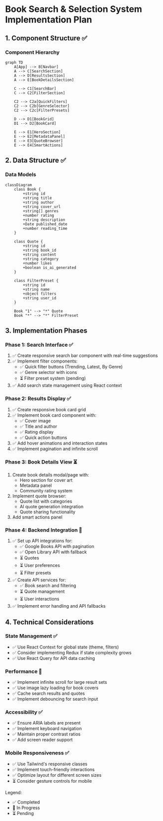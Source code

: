 # Book Search & Selection System Implementation Plan

## 1. Component Structure ✅

### Component Hierarchy
```mermaid
graph TD
    A[App] --> B[Navbar]
    A --> C[SearchSection]
    A --> D[ResultsSection]
    A --> E[BookDetailsSection]
    
    C --> C1[SearchBar]
    C --> C2[FilterSection]
    
    C2 --> C2a[QuickFilters]
    C2 --> C2b[GenreSelector]
    C2 --> C2c[FilterPresets]
    
    D --> D1[BookGrid]
    D1 --> D2[BookCard]
    
    E --> E1[HeroSection]
    E --> E2[MetadataPanel]
    E --> E3[QuoteBrowser]
    E --> E4[SmartActions]
```

## 2. Data Structure ✅

### Data Models
```mermaid
classDiagram
    class Book {
        +string id
        +string title
        +string author
        +string cover_url
        +string[] genres
        +number rating
        +string description
        +Date published_date
        +number reading_time
    }
    
    class Quote {
        +string id
        +string book_id
        +string content
        +string category
        +number likes
        +boolean is_ai_generated
    }
    
    class FilterPreset {
        +string id
        +string name
        +object filters
        +string user_id
    }
    
    Book "1" --> "*" Quote
    Book "*" --> "*" FilterPreset
```

## 3. Implementation Phases

### Phase 1: Search Interface ✅
1. ✅ Create responsive search bar component with real-time suggestions
2. ✅ Implement filter components:
   - ✅ Quick filter buttons (Trending, Latest, By Genre)
   - ✅ Genre selector with icons
   - ⏳ Filter preset system (pending)
3. ✅ Add search state management using React context

### Phase 2: Results Display ✅
1. ✅ Create responsive book card grid
2. ✅ Implement book card component with:
   - ✅ Cover image
   - ✅ Title and author
   - ✅ Rating display
   - ✅ Quick action buttons
3. ✅ Add hover animations and interaction states
4. ✅ Implement pagination and infinite scroll

### Phase 3: Book Details View ⏳
1. Create book details modal/page with:
   - Hero section for cover art
   - Metadata panel
   - Community rating system
2. Implement quote browser:
   - Quote list with categories
   - AI quote generation integration
   - Quote sharing functionality
3. Add smart actions panel

### Phase 4: Backend Integration 🔄
1. ✅ Set up API integrations for:
   - ✅ Google Books API with pagination
   - ✅ Open Library API with fallback
   - ⏳ Quotes
   - ⏳ User preferences
   - ⏳ Filter presets
2. ✅ Create API services for:
   - ✅ Book search and filtering
   - ⏳ Quote management
   - ⏳ User interactions
3. ✅ Implement error handling and API fallbacks

## 4. Technical Considerations

### State Management ✅
- ✅ Use React Context for global state (theme, filters)
- ✅ Consider implementing Redux if state complexity grows
- ✅ Use React Query for API data caching

### Performance 🔄
- ✅ Implement infinite scroll for large result sets
- ✅ Use image lazy loading for book covers
- ✅ Cache search results and quotes
- ✅ Implement debouncing for search input

### Accessibility ✅
- ✅ Ensure ARIA labels are present
- ✅ Implement keyboard navigation
- ✅ Maintain proper contrast ratios
- ✅ Add screen reader support

### Mobile Responsiveness ✅
- ✅ Use Tailwind's responsive classes
- ✅ Implement touch-friendly interactions
- ✅ Optimize layout for different screen sizes
- ⏳ Consider gesture controls for mobile

Legend:
- ✅ Completed
- 🔄 In Progress
- ⏳ Pending